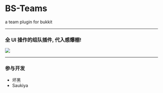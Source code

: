 # BS-Teams
a team plugin for bukkit

-----
### 全 UI 操作的组队插件, 代入感爆棚!
  
![](https://i.loli.net/2018/03/08/5aa012dde7f5d.png)

-----
### 参与开发

+ 坏黑
+ Saukiya